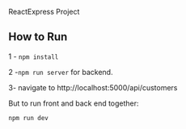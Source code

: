R e a c t  E x p r e s s  P r o j e c t  

## How to Run

1 - ```npm install```

2 -```npm run server``` for backend.

3- navigate to http://localhost:5000/api/customers


But to run front and back end together:

```npm run dev```
